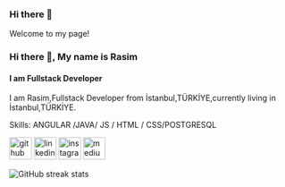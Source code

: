 ### Hi there 👋
Welcome to my page!
### Hi there 👋, My name is Rasim
#### I am Fullstack Developer
I am Rasim,Fullstack Developer from İstanbul,TÜRKİYE,currently living in İstanbul,TÜRKİYE.

Skills: ANGULAR /JAVA/ JS / HTML / CSS/POSTGRESQL



[<img src='https://cdn.jsdelivr.net/npm/simple-icons@3.0.1/icons/github.svg' alt='github' height='40'>](https://github.com/RasimYILDIZ89)  [<img src='https://cdn.jsdelivr.net/npm/simple-icons@3.0.1/icons/linkedin.svg' alt='linkedin' height='40'>](https://www.linkedin.com/in/rasimyıldız/)  [<img src='https://cdn.jsdelivr.net/npm/simple-icons@3.0.1/icons/instagram.svg' alt='instagram' height='40'>](https://www.instagram.com/rasimyildiz2018/)  [<img src='https://cdn.jsdelivr.net/npm/simple-icons@3.0.1/icons/medium.svg' alt='medium' height='40'>](https://medium.com/@rasimyildiz2018)  

![GitHub streak stats](https://streak-stats.demolab.com/?user=RasimYILDIZ89)  




